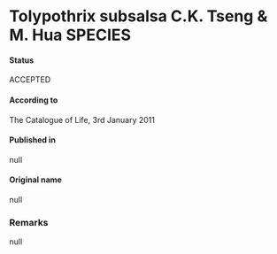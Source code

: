 Tolypothrix subsalsa C.K. Tseng & M. Hua SPECIES
=======

#### Status
ACCEPTED

#### According to
The Catalogue of Life, 3rd January 2011

#### Published in
null

#### Original name
null

### Remarks
null